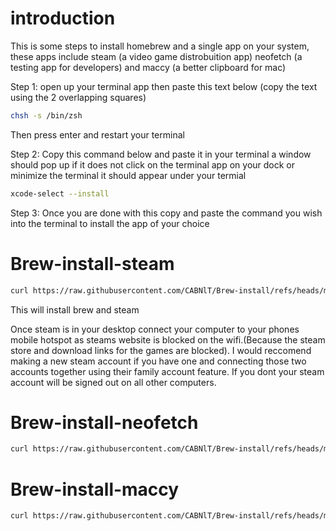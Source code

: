 # introduction

This is some steps to install homebrew and a single app on your system, these apps include steam (a video game distrobuition app) neofetch (a testing app for developers) and maccy (a better clipboard for mac)

Step 1: open up your terminal app then paste this text below (copy the text using the 2 overlapping squares)
```bash
chsh -s /bin/zsh
```
Then press enter and restart your terminal

Step 2: Copy this command below and paste it in your terminal a window should pop up if it does not click on the terminal app on your dock or minimize the terminal it should appear under your termial
```bash
xcode-select --install
```

Step 3: Once you are done with this copy and paste the command you wish into the terminal to install the app of your choice
# Brew-install-steam

```bash
curl https://raw.githubusercontent.com/CABNlT/Brew-install/refs/heads/main/install_homebrew_steam.sh | sh
```
This will install brew and steam

Once steam is in your desktop connect your computer to your phones mobile hotspot as steams website is blocked on the wifi.(Because the steam store and download links for the games are blocked). I would reccomend making a new steam account if you have one and connecting those two accounts together using their family account feature. If you dont your steam account will be signed out on all other computers.

# Brew-install-neofetch

```bash
curl https://raw.githubusercontent.com/CABNlT/Brew-install/refs/heads/main/install_homebrew_neofetch.sh | sh
```

# Brew-install-maccy

```bash
curl https://raw.githubusercontent.com/CABNlT/Brew-install/refs/heads/main/install_homebrew_maccy.sh | sh
```

